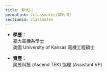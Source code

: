 ```yaml
---
title: 郭代川
permalink: /classmates/郭代川/
sectionid: classmates
---
```


- **學歷：**<br />
  臺大電機系學士<br />
  美國 University of Kansas 電機工程碩士

- **資歷：**<br />
  昊昱科技 (Ascend TEK) 協理 (Assistant VP)

